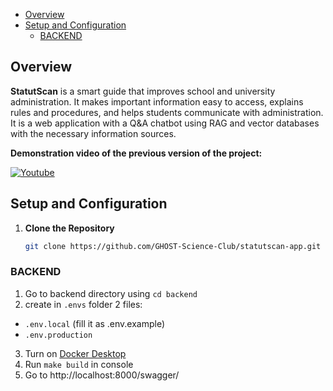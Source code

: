 - [Overview](#overview)
- [Setup and Configuration](#setup-and-configuration)
  - [BACKEND](#backend)

## Overview

**StatutScan** is a smart guide that improves school and university administration. It makes important information easy to access, explains rules and procedures, and helps students communicate with administration. It is a web application with a Q&A chatbot using RAG and vector databases with the necessary information sources.

**Demonstration video of the previous version of the project:**

[![Youtube](https://i.postimg.cc/XYVqJ23V/statutscan-demo-thumbnail.png)](https://www.youtube.com/watch?v=3IKxKgnEjdY)

## Setup and Configuration

1. **Clone the Repository**

   ```bash
   git clone https://github.com/GHOST-Science-Club/statutscan-app.git .
    ```

### BACKEND
1. Go to backend directory using `cd backend`
2. create in `.envs` folder 2 files:
- `.env.local` (fill it as .env.example)
- `.env.production`
3. Turn on [Docker Desktop](https://www.docker.com/products/docker-desktop/)
4. Run `make build` in console
5. Go to http://localhost:8000/swagger/
